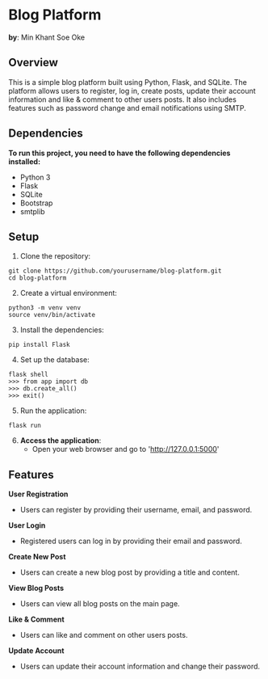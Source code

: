 # Blog Platform

**by**: Min Khant Soe Oke

## Overview

This is a simple blog platform built using Python, Flask, and SQLite. The platform allows users to register, log in, create posts, update their account information and like & comment to other users posts. It also includes features such as password change and email notifications using SMTP.

## Dependencies

**To run this project, you need to have the following dependencies installed:**

* Python 3
* Flask
* SQLite
* Bootstrap
* smtplib

## Setup

1. Clone the repository:
```
git clone https://github.com/yourusername/blog-platform.git
cd blog-platform
```

2. Create a virtual environment:
```
python3 -m venv venv
source venv/bin/activate
```

3. Install the dependencies:
```
pip install Flask
```

4. Set up the database:
```
flask shell
>>> from app import db
>>> db.create_all()
>>> exit()
```

5. Run the application:
```
flask run
```

6. **Access the application**:
   - Open your web browser and go to 'http://127.0.0.1:5000'

## Features

**User Registration**
- Users can register by providing their username, email, and password.

**User Login**
- Registered users can log in by providing their email and password.

**Create New Post**
- Users can create a new blog post by providing a title and content.

**View Blog Posts**
- Users can view all blog posts on the main page.

**Like & Comment**
- Users can like and comment on other users posts.

**Update Account**
- Users can update their account information and change their password.
